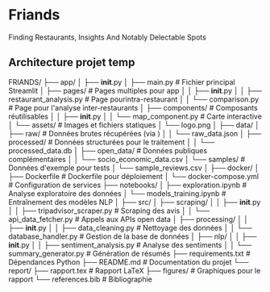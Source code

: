 # Friands
Finding Restaurants, Insights And Notably Delectable Spots


## Architecture projet temp
FRIANDS/
├── app/
│   ├── __init__.py
│   ├── main.py               # Fichier principal Streamlit 
│   ├── pages/                # Pages multiples pour app
│   │   ├── __init__.py
│   │   ├── restaurant_analysis.py  # Page pourintra-restaurant
│   │   └── comparison.py          # Page pour l'analyse inter-restaurants
│   ├── components/           # Composants réutilisables
│   │   ├── __init__.py
│   │   └── map_component.py      # Carte interactive
│   └── assets/               # Images et fichiers statiques
│       └── logo.png
│
├── data/
│   ├── raw/                  # Données brutes récupérées (via )
│   │   └── raw_data.json
│   ├── processed/            # Données structurées pour le traitement
│   │   └── processed_data.db
│   ├── open_data/            # Données publiques complémentaires
│   │   └── socio_economic_data.csv
│   └── samples/              # Données d'exemple pour tests
│       └── sample_reviews.csv
│
├── docker/
│   ├── Dockerfile            # Dockerfile pour déploiement
│   └── docker-compose.yml    # Configuration de services 
├── notebooks/
│   ├── exploration.ipynb     # Analyse exploratoire des données
│   └── models_training.ipynb # Entraînement des modèles NLP
│
├── src/
│   ├── scraping/
│   │   ├── __init__.py
│   │   ├── tripadvisor_scraper.py   # Scraping des avis
│   │   └── api_data_fetcher.py      # Appels aux APIs open data
│   ├── processing/
│   │   ├── __init__.py
│   │   ├── data_cleaning.py         # Nettoyage des données
│   │   └── database_handler.py      # Gestion de la base de données
│   ├── nlp/
│   │   ├── __init__.py
│   │   ├── sentiment_analysis.py    # Analyse des sentiments
│   │   └── summary_generator.py     # Génération de résumés 
├── requirements.txt           # Dépendances Python
├── README.md                  # Documentation du projet
└── report/
    ├── rapport.tex            # Rapport LaTeX
    ├── figures/               # Graphiques pour le rapport
    └── references.bib         # Bibliographie
